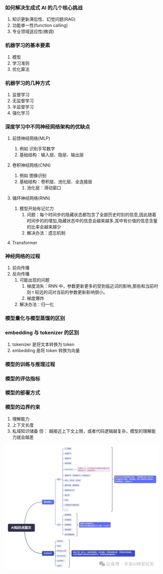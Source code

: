 ### 如何解决生成式 AI 的几个核心挑战

1. 知识更新滞后性、幻觉问题(RAG)
2. 功能单一性(function calling)
3. 专业领域适应性(微调)

### 机器学习的基本要素

1. 模型
2. 学习准则
3. 优化算法

### 机器学习的几种方式

1. 监督学习
2. 无监督学习
3. 半监督学习
4. 强化学习

### 深度学习中不同神经网络架构的优缺点

1. 前馈神经网络(MLP)
   1. 例如 识别手写数字
   2. 基础结构：输入层、隐层、输出层
2. 卷积神经网络(CNN)
   1. 例如 图像识别
   2. 基础结构：卷积层、池化层、全连接层
      1. 池化层：滑动窗口
3. 循环神经网络(RNN)

   1. 模型开始有记忆力
      1. 问题：每个时间步的隐藏状态都包含了全部历史时刻的信息,因此随着时间步的的增加,隐藏状态中的信息会越来越多,其中有价值的信息含量的比率会越来越少
      2. 解决办法：遗忘机制

4. Transformer

### 神经网络的过程

1. 前向传播
2. 反向传播
   1. 可能出现的问题
      1. 梯度消失：RNN 中，参数更新更多的受到临近词的影响,那些和当前时刻 t 较远的词对当前的参数更新影响很小。
      2. 梯度爆炸
   2. 解决办法：归一化

### 模型量化与模型蒸馏的区别

### embedding 与 tokenizer 的区别

1. tokenizer 是将文本转换为 token
2. embedding 是将 token 转换为向量

### 模型的训练与推理过程

### 模型的评估指标

### 模型的部署方式

### 模型的边界约束

1. 理解能力
2. 上下文长度
3. 私域知识储备
   但： 越接近上下文上限，或者代码逻辑越复杂，模型的理解能力就会越差

![AI路线图](../../assets/images/AI路线图.webp "AI路线图")
